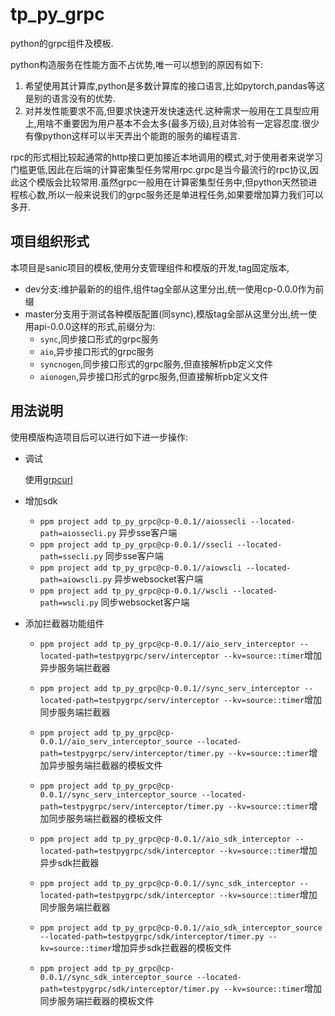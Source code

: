 # tp_py_grpc

python的grpc组件及模板.

python构造服务在性能方面不占优势,唯一可以想到的原因有如下:

1. 希望使用其计算库,python是多数计算库的接口语言,比如pytorch,pandas等这是别的语言没有的优势.
2. 对并发性能要求不高,但要求快速开发快速迭代.这种需求一般用在工具型应用上,用啥不重要因为用户基本不会太多(最多万级),且对体验有一定容忍度.很少有像python这样可以半天弄出个能跑的服务的编程语言.

rpc的形式相比较起通常的http接口更加接近本地调用的模式,对于使用者来说学习门槛更低,因此在后端的计算密集型任务常用rpc.grpc是当今最流行的rpc协议,因此这个模版会比较常用.虽然grpc一般用在计算密集型任务中,但python天然锁进程核心数,所以一般来说我们的grpc服务还是单进程任务,如果要增加算力我们可以多开.

## 项目组织形式

本项目是sanic项目的模板,使用分支管理组件和模版的开发,tag固定版本,

+ dev分支:维护最新的的组件,组件tag全部从这里分出,统一使用cp-0.0.0作为前缀
+ master分支用于测试各种模版配置(同sync),模版tag全部从这里分出,统一使用api-0.0.0这样的形式,前缀分为:
    + `sync`,同步接口形式的grpc服务
    + `aio`,异步接口形式的grpc服务
    + `syncnogen`,同步接口形式的grpc服务,但直接解析pb定义文件
    + `aionogen`,异步接口形式的grpc服务,但直接解析pb定义文件

## 用法说明

使用模版构造项目后可以进行如下进一步操作:

+ 调试

    使用[grpcurl](https://github.com/fullstorydev/grpcurl)

+ 增加sdk

    + `ppm project add tp_py_grpc@cp-0.0.1//aiossecli --located-path=aiossecli.py` 异步sse客户端
    + `ppm project add tp_py_grpc@cp-0.0.1//ssecli --located-path=ssecli.py` 同步sse客户端
    + `ppm project add tp_py_grpc@cp-0.0.1//aiowscli --located-path=aiowscli.py` 异步websocket客户端
    + `ppm project add tp_py_grpc@cp-0.0.1//wscli --located-path=wscli.py` 同步websocket客户端

+ 添加拦截器功能组件
    + `ppm project add tp_py_grpc@cp-0.0.1//aio_serv_interceptor --located-path=testpygrpc/serv/interceptor --kv=source::timer`增加异步服务端拦截器
    + `ppm project add tp_py_grpc@cp-0.0.1//sync_serv_interceptor --located-path=testpygrpc/serv/interceptor --kv=source::timer`增加同步服务端拦截器
    + `ppm project add tp_py_grpc@cp-0.0.1//aio_serv_interceptor_source --located-path=testpygrpc/serv/interceptor/timer.py --kv=source::timer`增加异步服务端拦截器的模板文件
    + `ppm project add tp_py_grpc@cp-0.0.1//sync_serv_interceptor_source --located-path=testpygrpc/serv/interceptor/timer.py --kv=source::timer`增加同步服务端拦截器的模板文件

    + `ppm project add tp_py_grpc@cp-0.0.1//aio_sdk_interceptor --located-path=testpygrpc/sdk/interceptor --kv=source::timer`增加异步sdk拦截器
    + `ppm project add tp_py_grpc@cp-0.0.1//sync_sdk_interceptor --located-path=testpygrpc/sdk/interceptor --kv=source::timer`增加同步服务端拦截器
    + `ppm project add tp_py_grpc@cp-0.0.1//aio_sdk_interceptor_source --located-path=testpygrpc/sdk/interceptor/timer.py --kv=source::timer`增加异步sdk拦截器的模板文件
    + `ppm project add tp_py_grpc@cp-0.0.1//sync_sdk_interceptor_source --located-path=testpygrpc/sdk/interceptor/timer.py --kv=source::timer`增加同步服务端拦截器的模板文件

